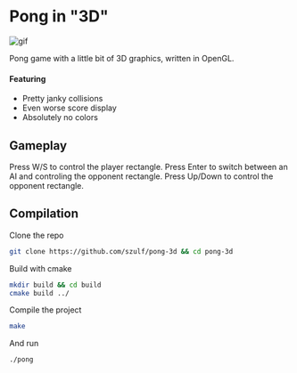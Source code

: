 # Pong in "3D"

![gif](https://i.giphy.com/media/v1.Y2lkPTc5MGI3NjExOXZidnA5YXM3ODJ0cW1iajc1ZzZ4aWk3OG1wNzJkanFrdTFtYmVtMSZlcD12MV9pbnRlcm5hbF9naWZfYnlfaWQmY3Q9Zw/os2cCCPk7hme3iSUSm/giphy.gif)

Pong game with a little bit of 3D graphics, written in OpenGL.

#### Featuring
- Pretty janky collisions
- Even worse score display
- Absolutely no colors

## Gameplay
Press W/S to control the player rectangle.
Press Enter to switch between an AI and controling the opponent rectangle.
Press Up/Down to control the opponent rectangle.

## Compilation

Clone the repo
```bash
git clone https://github.com/szulf/pong-3d && cd pong-3d
```

Build with cmake
```bash
mkdir build && cd build
cmake build ../
```

Compile the project
```bash
make
```

And run
```bash
./pong
```
